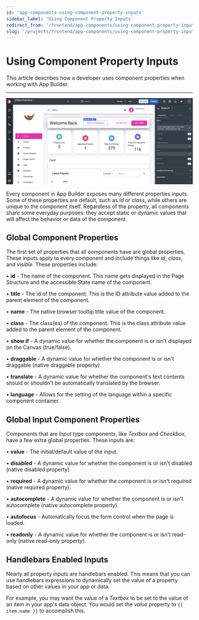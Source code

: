 ```yaml
---
id: 'app-components-using-component-property-inputs'
sidebar_label: 'Using Component Property Inputs'
redirect_from: '/frontend/app-components/using-component-property-inputs'
slug: '/projects/frontend/app-components/using-component-property-inputs'
---
```


# Using Component Property Inputs

This article describes how a developer uses component properties when working with App Builder.

---

![App Builder's Component Properties](./_images/ab-component-settings-properties-1.png)

Every component in App Builder exposes many different properties inputs. Some of these properties are default, such as _id_ or _class_, while others are unique to the component itself. Regardless of the property, all components share some everyday purposes: they accept static or dynamic values that will affect the behavior or data of the component.

## Global Component Properties

The first set of properties that all components have are global properties. These inputs apply to every component and include things like _id_, _class_, and _visible_. These properties include:

• **id** - The name of the component. This name gets displayed in the Page Structure and the accessible State name of the component.

• **title** - The id of the component. This is the ID attribute value added to the parent element of the component.

• **name** - The native browser tooltip title value of the component.

• **class** - The class(es) of the component. This is the class attribute value added to the parent element of the component.

• **show if** - A dynamic value for whether the component is or isn't displayed on the Canvas (true/false).

• **draggable** - A dynamic value for whether the component is or isn't draggable (native draggable property).

• **translate** - A dynamic value for whether the component's text contents should or shouldn't be automatically translated by the browser.

• **language** - Allows for the setting of the language within a specific component container.

## Global Input Component Properties

Components that are _Input_ type components, like _Textbox_ and _Checkbox_, have a few extra global properties. These inputs are:

• **value** - The initial/default value of the input.

• **disabled** - A dynamic value for whether the component is or isn't disabled (native disabled property).

• **required** - A dynamic value for whether the component is or isn't required (native required property).

• **autocomplete** - A dynamic value for whether the component is or isn't autocomplete (native autocomplete property).

• **autofocus** - Automatically focus the form control when the page is loaded.

• **readonly** - A dynamic value for whether the component is or isn't read-only (native read-only property).

## Handlebars Enabled Inputs

Nearly all property inputs are handlebars enabled. This means that you can use handlebars expressions to dynamically set the value of a property based on other values in your app or data.

For example, you may want the value of a _Textbox_ to be set to the value of an item in your app's data object. You would set the _value_ property to `{{ item.name }}` to accomplish this.
